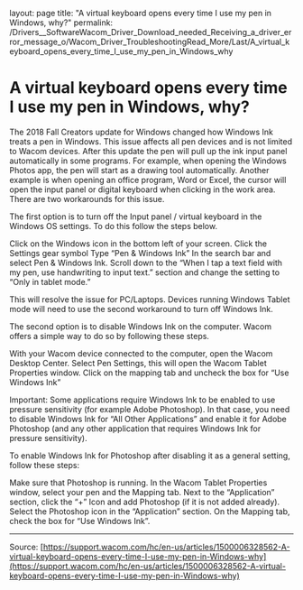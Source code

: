 layout: page
title: "A virtual keyboard opens every time I use my pen in Windows, why?"
permalink: /Drivers__SoftwareWacom_Driver_Download_needed_Receiving_a_driver_error_message_o/Wacom_Driver_TroubleshootingRead_More/Last/A_virtual_keyboard_opens_every_time_I_use_my_pen_in_Windows_why

# A virtual keyboard opens every time I use my pen in Windows, why?

The 2018 Fall Creators update for Windows changed how Windows Ink treats a pen in Windows. This issue affects all pen devices and is not limited to Wacom devices.
After this update the pen will pull up the ink input panel automatically in some programs. For example, when opening the Windows Photos app, the pen will start as a drawing tool automatically. Another example is when opening an office program, Word or Excel, the cursor will open the input panel or digital keyboard when clicking in the work area. There are two workarounds for this issue.


The first option is to turn off the Input panel / virtual keyboard in the Windows OS settings. To do this follow the steps below.

Click on the Windows icon in the bottom left of your screen.
Click the Settings gear symbol
Type “Pen & Windows Ink” In the search bar and select Pen & Windows Ink.
Scroll down to the “When I tap a text field with my pen, use handwriting to input text.” section and change the setting to “Only in tablet mode.”



This will resolve the issue for PC/Laptops. Devices running Windows Tablet mode will need to use the second workaround to turn off Windows Ink.


The second option is to disable Windows Ink on the computer. Wacom offers a simple way to do so by following these steps.

With your Wacom device connected to the computer, open the Wacom Desktop Center.
Select Pen Settings, this will open the Wacom Tablet Properties window.
Click on the mapping tab and uncheck the box for “Use Windows Ink” 



Important: Some applications require Windows Ink to be enabled to use pressure sensitivity (for example Adobe Photoshop). In that case, you need to disable Windows Ink for “All Other Applications” and enable it for Adobe Photoshop (and any other application that requires Windows Ink for pressure sensitivity).


To enable Windows Ink for Photoshop after disabling it as a general setting, follow these steps:

Make sure that Photoshop is running.
In the Wacom Tablet Properties window, select your pen and the Mapping tab.
Next to the “Application” section, click the “+” Icon and add Photoshop (if it is not added already).
Select the Photoshop icon in the “Application” section.
On the Mapping tab, check the box for “Use Windows Ink”.

---
Source: [https://support.wacom.com/hc/en-us/articles/1500006328562-A-virtual-keyboard-opens-every-time-I-use-my-pen-in-Windows-why](https://support.wacom.com/hc/en-us/articles/1500006328562-A-virtual-keyboard-opens-every-time-I-use-my-pen-in-Windows-why)
